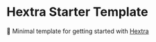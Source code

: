 # Hextra Starter Template

🐣 Minimal template for getting started with [Hextra](https://github.com/imfing/hextra)
